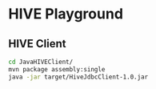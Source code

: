 # HIVE Playground

## HIVE Client
```bash
cd JavaHIVEClient/
mvn package assembly:single
java -jar target/HiveJdbcClient-1.0.jar
```

